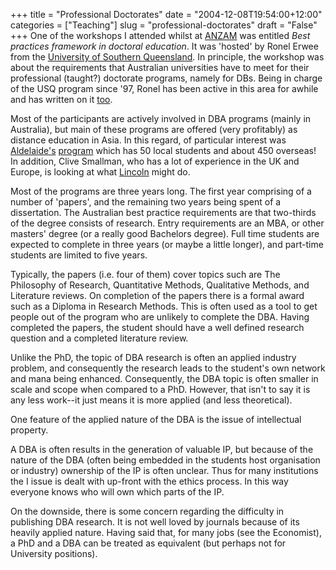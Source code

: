+++
title = "Professional Doctorates"
date = "2004-12-08T19:54:00+12:00"
categories = ["Teaching"]
slug = "professional-doctorates"
draft = "False"
+++
One of the workshops I attended whilst at
[ANZAM](http://www.anzam.uts.edu.au/) was entitled *Best
practices framework in doctoral education*. It was 'hosted' by Ronel Erwee from
the [University of Southern Queensland](http://www.usq.edu.au/). In
principle, the workshop was about the requirements that Australian
universities have to meet for their professional (taught?)
doctorate programs, namely for DBs. Being in charge of the USQ
program since '97, Ronel has been active in this area for awhile and
has written on it [too](http://www.usq.edu.au/resources/erwee2004vol1.pdf).

Most of the participants are actively involved in DBA programs (mainly
in Australia), but main of these programs are offered (very
profitably) as distance education in Asia. In this regard, of
particular interest was
[Aldelaide's](http://www.adelaide.edu.au/) [program](https://web.archive.org/web/20041210040725/http://business.unisa.edu.au/igsm/dba/default.asp) which
has 50 local students and about 450 overseas! In addition, Clive
Smallman, who has a lot of experience in the UK and Europe, is looking
at what [Lincoln](http://www.lincoln.ac.nz/) might do.

Most of the programs are three years long. The first year comprising
of a number of 'papers', and the remaining two years being spent of a
dissertation. The Australian best practice requirements are that
two-thirds of the degree consists of research. Entry requirements are
an MBA, or other masters' degree (or a really good Bachelors degree).
Full time students are expected to complete in three years (or maybe a
little longer), and part-time students are limited to five years.

Typically, the papers (i.e. four of them) cover topics such are The
Philosophy of Research, Quantitative Methods, Qualitative Methods, and
Literature reviews. On completion of the papers there is a formal
award such as a Diploma in Research Methods. This is often used as a
tool to get people out of the program who are unlikely to complete the
DBA. Having completed the papers, the student should have a well
defined research question and a completed literature review.

Unlike the PhD, the topic of DBA research is often an applied industry
problem, and consequently the research leads to the student's own
network and mana being enhanced. Consequently, the DBA topic is often
smaller in scale and scope when compared to a PhD. However, that isn't
to say it is any less work--it just means it is more applied (and less
theoretical).

One feature of the applied nature of the DBA is the issue of intellectual
property.

A DBA is often results in the generation of valuable IP, but because
of the nature of the DBA (often being embedded in the students host
organisation or industry) ownership of the IP is often unclear. Thus
for many institutions the I issue is dealt with up-front with the
ethics process. In this way everyone knows who will own which parts of
the IP.

On the downside, there is some concern regarding the difficulty in
publishing DBA research. It is not well loved by journals because of
its heavily applied nature. Having said that, for many jobs (see the
Economist), a PhD and a DBA can be treated as equivalent (but perhaps
not for University positions).

